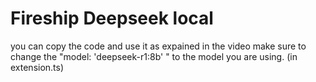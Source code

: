 # Fireship Deepseek local
you can copy the code and use it as expained in the video
make sure to change the "model: 'deepseek-r1:8b' " to the model you are using. (in extension.ts)
